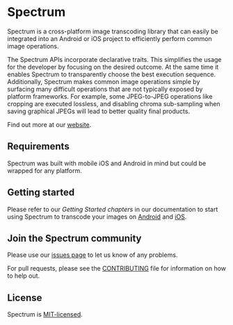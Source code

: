 # Spectrum

Spectrum is a cross-platform image transcoding library that can easily be integrated into an Android or iOS project to efficiently perform common image operations.

The Spectrum APIs incorporate declarative traits. This simplifies the usage for the developer by focusing on the desired outcome. At the same time it enables Spectrum to transparently choose the best execution sequence. Additionally, Spectrum makes common image operations simple by surfacing many difficult operations that are not typically exposed by platform frameworks. For example, some JPEG-to-JPEG operations like cropping are executed lossless, and disabling chroma sub-sampling when saving graphical JPEGs will lead to better quality final products.

Find out more at our [website](https://libspectrum.io).

## Requirements

Spectrum was built with mobile iOS and Android in mind but could be wrapped for any platform.

## Getting started

Please refer to our _Getting Started chapters_ in our documentation to start using Spectrum to transcode your images on [Android](https://libspectrum.io/docs/getting_started_android) and [iOS](https://libspectrum.io/docs/getting_started_ios).

## Join the Spectrum community

Please use our [issues page](https://github.com/facebookincubator/spectrum/issues) to let us know of any problems.

For pull requests, please see the [CONTRIBUTING](./CONTRIBUTING.md) file for information on how to help out.

## License

Spectrum is [MIT-licensed](https://github.com/facebook/fresco/blob/master/LICENSE).
